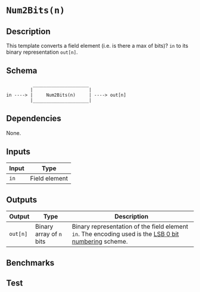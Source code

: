 # `Num2Bits(n)`

## Description

This template converts a field element (i.e. is there a max of bits)? `in` to its binary representation `out[n]`.

## Schema

```
          _____________________     
         |                     |
in ----> |     Num2Bits(n)     | ----> out[n]
         |_____________________|     
```

## Dependencies

None.


## Inputs

| Input           | Type           |
| -------------   | -------------  | 
| `in`            | Field element  |

## Outputs

| Output           | Type                     | Description     |
| -------------    | -------------            | ----------      | 
| `out[n]`         | Binary array of `n` bits | Binary representation of the field element `in`. The encoding used is the [LSB 0 bit numbering](https://en.wikipedia.org/wiki/Bit_numbering#LSB_0_bit_numbering) scheme. |

## Benchmarks 

## Test